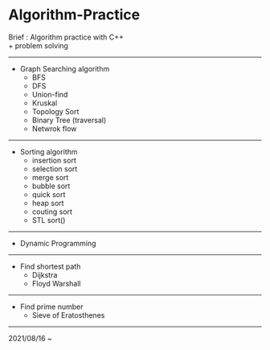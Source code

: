 # Algorithm-Practice
Brief : Algorithm practice with C++<br>
\+ problem solving
<hr>

* Graph Searching algorithm
  * BFS
  * DFS
  * Union-find
  * Kruskal
  * Topology Sort
  * Binary Tree (traversal)
  * Netwrok flow
<hr>

* Sorting algorithm
  * insertion sort
  * selection sort
  * merge sort
  * bubble sort
  * quick sort
  * heap sort
  * couting sort
  * STL sort()
<hr>

* Dynamic Programming

<hr>

* Find shortest path
  * Dijkstra
  * Floyd Warshall
<hr>

* Find prime number
  * Sieve of Eratosthenes
<hr>

2021/08/16 ~
